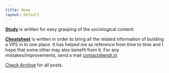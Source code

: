 ```yaml
---
title: Home
layout: default
---
```

[**Study**](/study.html) is written for easy grasping of the sociological content. 

[**Cheatsheet**](/cheatsheet) is written in order to bring all the related information of building a VPS in to one place. It has helped me as reference from time to time and I hope that some other may also benefit from it. For any mistakes/improvements, send a mail contact@endr.in

[Check Archive](/archive) for all posts. 